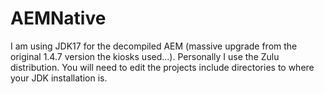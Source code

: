 # AEMNative
I am using JDK17 for the decompiled AEM (massive upgrade from the original 1.4.7 version the kiosks used...). Personally I use the Zulu distribution. You will need to edit the projects include directories to where your JDK installation is.
